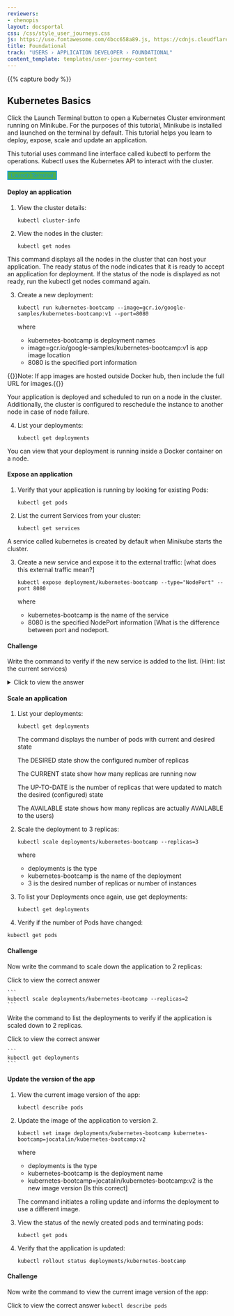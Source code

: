```yaml
---
reviewers:
- chenopis
layout: docsportal
css: /css/style_user_journeys.css
js: https://use.fontawesome.com/4bcc658a89.js, https://cdnjs.cloudflare.com/ajax/libs/prefixfree/1.0.7/prefixfree.min.js
title: Foundational
track: "USERS › APPLICATION DEVELOPER › FOUNDATIONAL"
content_template: templates/user-journey-content
---
```

{{% capture body %}}
## Kubernetes Basics

Click the Launch Terminal button to open a Kubernetes Cluster environment running on Minikube. <!---
information about minikube on hover-
Minikube is a lightweight Kubernetes implementation that deploys a simple cluster containing only one node.
--> For the purposes of this tutorial, Minikube is installed and launched on the terminal by default. This tutorial helps you learn to deploy, expose, scale and update an application.

This tutorial uses command line interface called kubectl to perform the operations. Kubectl uses the Kubernetes API to interact with the cluster.

<div id="my-panel" data-katacoda-ondemand="true" data-katacoda-env="minikube" data-katacoda-command="minikube version; minikube start" data-katacoda-ui="panel"></div>
<script src="https://katacoda.com/embed.js"></script>
<button style="color:#169bd7; background-color: #4CAF50; border:2px solid #169bd7" onclick="window.katacoda.init(); this.disabled=true;">Launch Terminal</button>


#### Deploy an application


1. View the cluster details:

    ```
    kubectl cluster-info
    ```

2. View the nodes in the cluster:

    ```
    kubectl get nodes
    ```

This command displays all the nodes in the cluster that can host your application. The ready status of the node indicates that it is ready to accept an application for deployment. If the status of the node is displayed as not ready, run the kubectl get nodes command again.


3. Create a new deployment:

    ```
    kubectl run kubernetes-bootcamp --image=gcr.io/google-samples/kubernetes-bootcamp:v1 --port=8080
    ```

    where
    * kubernetes-bootcamp is deployment names
    * image=gcr.io/google-samples/kubernetes-bootcamp:v1 is app image location
    * 8080 is the specified port information

{{<note>}}Note: If app images are hosted outside Docker hub, then include the full URL for images.{{</note>}}

Your application is deployed and scheduled to run on a node in the cluster. Additionally, the cluster is configured to reschedule the instance to another node in case of node failure.

4. List your deployments:

    ```
    kubectl get deployments
    ```

You can view that your deployment is running inside a Docker container on a node.


#### Expose an application


1. Verify that your application is running by looking for existing Pods:

    ```
    kubectl get pods
    ```

2. List the current Services from your cluster:

    ```
    kubectl get services
    ```

A service called kubernetes is created by default when Minikube starts the cluster.

3. Create a new service and expose it to the external traffic: [what does this external traffic mean?]

    ```
    kubectl expose deployment/kubernetes-bootcamp --type="NodePort" --port 8080
    ```
    where

    * kubernetes-bootcamp is the name of the service
    * 8080 is the specified NodePort information [What is the difference between port and nodeport. <!---do I need to explain it here, since the number example commands are using is the same and it might cause confusion]-->


#### Challenge

Write the command to verify if the new service is added to the list. (Hint: list the current services)

<details>
  <summary>Click to view the answer</summary>
  <p>
  ```
  kubectl get services
  ```
  </p>

</details>


#### Scale an application

1. List your deployments:

    ```
    kubectl get deployments
    ```

    The command displays the number of pods with current and desired state

    The DESIRED state show the configured number of replicas

    The CURRENT state show how many replicas are running now

    The UP-TO-DATE is the number of replicas that were updated to match the desired (configured) state

    The AVAILABLE state shows how many replicas are actually AVAILABLE to the users)

2. Scale the deployment to 3 replicas:

    ```
    kubectl scale deployments/kubernetes-bootcamp --replicas=3
    ```

    where
    * deployments is the type
    * kubernetes-bootcamp is the name of the deployment
    * 3 is the desired number of replicas or number of instances



3. To list your Deployments once again, use get deployments:

    ```
    kubectl get deployments
    ```

4. Verify if the number of Pods have changed:

  ```
  kubectl get pods
  ```

#### Challenge

  Now write the command to scale down the application to 2 replicas:

  Click to view the correct answer

    ```
    kubectl scale deployments/kubernetes-bootcamp --replicas=2
    ```

  Write the command to list the deployments to verify if the application is scaled down to 2 replicas.

  Click to view the correct answer

    ```
    kubectl get deployments
    ```

#### Update the version of the app


  1. View the current image version of the app:

      ```
      kubectl describe pods
      ```

  2. Update the image of the application to version 2.
      ```
      kubectl set image deployments/kubernetes-bootcamp kubernetes-bootcamp=jocatalin/kubernetes-bootcamp:v2
      ```
      where
      * deployments is the type
      * kubernetes-bootcamp is the deployment name
      * kubernetes-bootcamp=jocatalin/kubernetes-bootcamp:v2 is the new image version [Is this correct]

      The command initiates a rolling update and informs the deployment to use a different image.

  3. View the status of the newly created pods and terminating pods:

      ```
      kubectl get pods
      ```

4. Verify that the application is updated:

      ```
      kubectl rollout status deployments/kubernetes-bootcamp
      ```

#### Challenge

Now write the command to view the current image version of the app:


Click to view the correct answer
    ```
    kubectl describe pods
    ```
